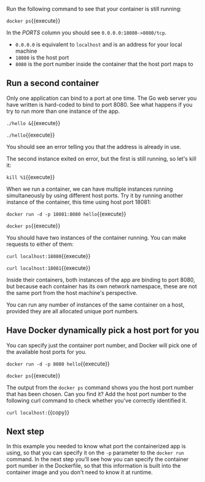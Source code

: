 Run the following command to see that your container is still running: 

`docker ps`{{execute}}

In the *PORTS* column you should see `0.0.0.0:18080->8080/tcp`. 

* `0.0.0.0` is equivalent to `localhost` and is an address for your local machine
* `18080` is the host port
* `8080` is the port number inside the container that the host port maps to

## Run a second container

Only one application can bind to a port at one time. The Go web server you have written is hard-coded to bind to port 8080. See what happens if you try to run more than one instance of the app. 

`./hello &`{{execute}}

`./hello`{{execute}}

You should see an error telling you that the address is already in use.

The second instance exited on error, but the first is still running, so let's kill it:

`kill %1`{{execute}}

When we run a container, we can have multiple instances running simultaneously by using different host ports. Try it by running another instance of the container, this time using host port 18081:

`docker run -d -p 18081:8080 hello`{{execute}}

`docker ps`{{execute}}

You should have two instances of the container running. You can make requests to either of them:

`curl localhost:18080`{{execute}}

`curl localhost:18081`{{execute}}

Inside their containers, both instances of the app are binding to port 8080, but because each container has its own network namespace, these are not the same port from the host machine's perspective.

You can run any number of instances of the same container on a host, provided they are all allocated unique port numbers.

## Have Docker dynamically pick a host port for you

You can specify just the container port number, and Docker will pick one of the available host ports for you. 

`docker run -d -p 8080 hello`{{execute}}

`docker ps`{{execute}}

The output from the `docker ps` command shows you the host port number that has been chosen. Can you find it? Add the host port number to the following curl command to check whether you've correctly identified it.

`curl localhost:`{{copy}}

## Next step

In this example you needed to know what port the containerized app is using, so that you can specify it on the `-p` parameter to the `docker run` command. In the next step you'll see how you can specify the container port number in the Dockerfile, so that this information is built into the container image and you don't need to know it at runtime.
